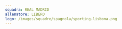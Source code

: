 ```yaml
---
squadra: REAL MADRID
allenatore: LIBERO
logo: /images/squadre/spagnola/sporting-lisbona.png
---
```

